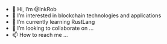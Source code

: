 - 👋 Hi, I’m @InkRob
- 👀 I’m interested in blockchain technologies and applications
- 🌱 I’m currently learning RustLang
- 💞️ I’m looking to collaborate on ...
- 📫 How to reach me ...

<!---
InkRob/InkRob is a ✨ special ✨ repository because its `README.md` (this file) appears on your GitHub profile.
You can click the Preview link to take a look at your changes.
--->
